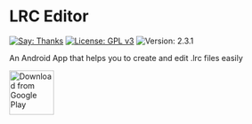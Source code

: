 # LRC Editor 

[![Say: Thanks](https://img.shields.io/badge/Say%20Thanks-!-1EAEDB.svg)](https://play.google.com/store/apps/details?id=com.cg.lrceditor)
[![License: GPL v3](https://img.shields.io/badge/License-GPL%20v3-blue.svg)](https://www.gnu.org/licenses/gpl-3.0)
![Version: 2.3.1](https://d25lcipzij17d.cloudfront.net/badge.svg?id=gh&type=6&v=2.3.1)

An Android App that helps you to create and edit .lrc files easily

[<img src="https://play.google.com/intl/en_us/badges/images/generic/en_badge_web_generic.png" alt="Download from Google Play" height="80">](https://play.google.com/store/apps/details?id=com.cg.lrceditor)

